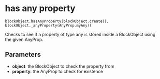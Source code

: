 # has any property

```sig
blockObject.hasAnyProperty(blockObject.create(), blockObject._anyProperty(AnyProp.myAny))
```

Checks to see if a property of type any is stored inside a BlockObject using the given AnyProp.

## Parameters

* **object**: the BlockObject to check the property from
* **property**: the AnyProp to check for existence

